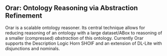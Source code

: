 **Orar: Ontology Reasoning via Abstraction Refinement**
------------------------------------------------------------
Orar is a scalable ontology reasoner. Its central technique allows for reducing reasoning of an ontology with a large dataset/ABox to reasoning of a smaller (compressed) *abstraction* of this ontology. Currently Orar supports the Description Logic Horn SHOIF and an extension of DL-Lite with disjunctions and nominals.